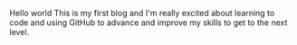Hello world
This is my first blog and I'm really excited about learning to code and using GitHub to advance and improve my skills to get to the next level.
